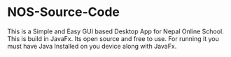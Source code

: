 # NOS-Source-Code
This is a Simple and Easy GUI based Desktop App for Nepal Online School. This is build in JavaFx. Its open source and free to use. For running it you must have Java Installed on you device along with JavaFx.
